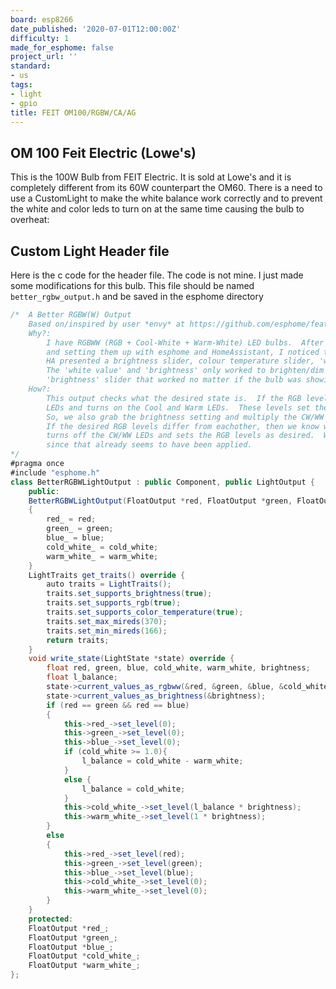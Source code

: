 ```yaml
---
board: esp8266
date_published: '2020-07-01T12:00:00Z'
difficulty: 1
made_for_esphome: false
project_url: ''
standard:
- us
tags:
- light
- gpio
title: FEIT OM100/RGBW/CA/AG
---
```


## OM 100 Feit Electric (Lowe's)

This is the 100W Bulb from FEIT Electric. It is sold at Lowe's and it is completely different from its 60W counterpart the OM60. There is a need to use a CustomLight to make the white balance work correctly and to prevent the white and color leds to turn on at the same time causing the bulb to overheat:

## Custom Light Header file

Here is the c code for the header file. The code is not mine. I just made some modifications for this bulb. This file should be named `better_rgbw_output.h` and be saved in the esphome directory
```C#
/*  A Better RGBW(W) Output
    Based on/inspired by user *envy* at https://github.com/esphome/feature-requests/issues/212#issuecomment-498036079
    Why?:
        I have RGBWW (RGB + Cool-White + Warm-White) LED bulbs.  After finding the correct PWM GPIOs to control each channel
        and setting them up with esphome and HomeAssistant, I noticed the controls in HA were weird.
        HA presented a brightness slider, colour temperature slider, 'white value' slider and an RGB picker.
        The 'white value' and 'brightness' only worked to brighten/dim the CW/WW and RGB LEDs respectively.  I wanted a single
        'brightness' slider that worked no matter if the bulb was showing white or colour.
    How?:
        This output checks what the desired state is.  If the RGB levels are equal, then the code turns off the RGB
        LEDs and turns on the Cool and Warm LEDs.  These levels set the white temperature, but not the brightness.
        So, we also grab the brightness setting and multiply the CW/WW levels by it to get final levels for CW/WW.
        If the desired RGB levels differ from eachother, then we know we want a coloured light.  So, the code
        turns off the CW/WW LEDs and sets the RGB levels as desired.  We don't do a brightness multiplication here,
        since that already seems to have been applied.
*/
#pragma once
#include "esphome.h"
class BetterRGBWLightOutput : public Component, public LightOutput {
    public:
    BetterRGBWLightOutput(FloatOutput *red, FloatOutput *green, FloatOutput *blue, FloatOutput *cold_white, FloatOutput *warm_white)
    {
        red_ = red;
        green_ = green;
        blue_ = blue;
        cold_white_ = cold_white;
        warm_white_ = warm_white;
    }
    LightTraits get_traits() override {
        auto traits = LightTraits();
        traits.set_supports_brightness(true);
        traits.set_supports_rgb(true);
        traits.set_supports_color_temperature(true);
        traits.set_max_mireds(370);
        traits.set_min_mireds(166);
        return traits;
    }
    void write_state(LightState *state) override {
        float red, green, blue, cold_white, warm_white, brightness;
        float l_balance;
        state->current_values_as_rgbww(&red, &green, &blue, &cold_white, &warm_white);
        state->current_values_as_brightness(&brightness);
        if (red == green && red == blue)
        {
            this->red_->set_level(0);
            this->green_->set_level(0);
            this->blue_->set_level(0);
            if (cold_white >= 1.0){
                l_balance = cold_white - warm_white;
            }
            else {
                l_balance = cold_white;
            }
            this->cold_white_->set_level(l_balance * brightness);
            this->warm_white_->set_level(1 * brightness);
        }
        else
        {
            this->red_->set_level(red);
            this->green_->set_level(green);
            this->blue_->set_level(blue);
            this->cold_white_->set_level(0);
            this->warm_white_->set_level(0);
        }
    }
    protected:
    FloatOutput *red_;
    FloatOutput *green_;
    FloatOutput *blue_;
    FloatOutput *cold_white_;
    FloatOutput *warm_white_;
};
```